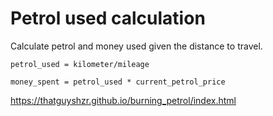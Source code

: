 # Petrol used calculation
Calculate petrol and money used given the distance to travel.

```petrol_used = kilometer/mileage``` 

```money_spent = petrol_used * current_petrol_price```

https://thatguyshzr.github.io/burning_petrol/index.html
